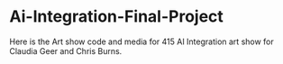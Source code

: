 # Ai-Integration-Final-Project
Here is the Art show code and media for 415 AI Integration art show for Claudia Geer and Chris Burns. 
